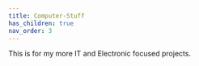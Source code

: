 ```yaml
---
title: Computer-Stuff
has_children: true
nav_order: 3
---
```


This is for my more IT and Electronic focused projects.
